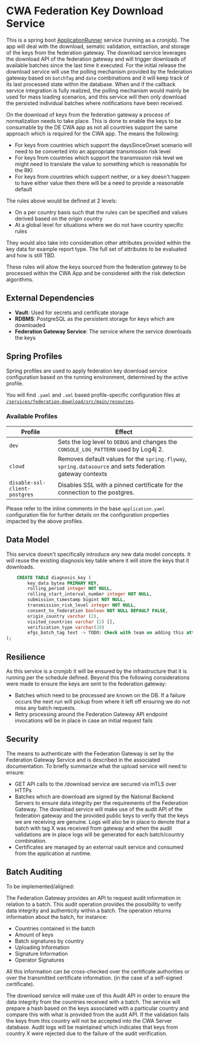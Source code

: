# CWA Federation Key Download Service

This is a spring boot [ApplicationRunner](https://docs.spring.io/spring-boot/docs/current/api/org/springframework/boot/ApplicationRunner.html) service (running as a cronjob). The app will deal with the download, sematic validation, extraction, and storage of the keys from the federation gateway. The download service leverages the download API of the federation gateway and will trigger downloads of available batches since the last time it executed. For the initial release the download service will use the polling mechanism provided by the federation gateway based on `batchTag` and `date` combinations and it will keep track of its last processed state within the database. When and if the callback service integration is fully realized, the polling mechanism would mainly be used for mass loading scenarios, and this service will then only download the persisted individual batches where notifications have been received.

On the download of keys from the federation gateway a process of normalization needs to take place. This is done to enable the keys to be consumable by the DE CWA app as not all countries support the same approach which is required for the CWA app. The means the following:

- For keys from countries which support the daysSinceOnset scenario will need to be converted into an appropriate transmission risk level
- For keys from countries which support the transmission risk level we might need to translate the value to something which is reasonable for the RKI
- For keys from countries which support neither, or a key doesn't happen to have either value then there will be a need to provide a reasonable default

The rules above would be defined at 2 levels:

- On a per country basis such that the rules can be specified and values derived based on the origin country
- At a global level for situations where we do not have country specific rules

They would also take into consideration other attributes provided within the key data for example report type. The full set of attributes to be evaluated and how is still TBD.

These rules will allow the keys sourced from the federation gateway to be processed within the CWA App and be considered with the risk detection algorithms.

## External Dependencies

- **Vault**: Used for secrets and certificate storage
- **RDBMS**: PostgreSQL as the persistent storage for keys which are downloaded
- **Federation Gateway Service**: The service where the service downloads the keys

## Spring Profiles

Spring profiles are used to apply federation key download service configuration based on the running environment, determined by the active profile.

You will find `.yaml` and `.xml` based profile-specific configuration files at [`/services/federation-download/src/main/resources`](/services/federation-download/src/main/resources).

### Available Profiles

Profile                                           | Effect
--------------------------------------------------|-------------
`dev`                                             | Sets the log level to `DEBUG` and changes the `CONSOLE_LOG_PATTERN` used by Log4j 2.
`cloud`                                           | Removes default values for the `spring.flyway`, `spring.datasource` and sets federation gateway contexts
`disable-ssl-client-postgres`                     | Disables SSL with a pinned certificate for the connection to the postgres.

Please refer to the inline comments in the base `application.yaml` configuration file for further details on the configuration properties impacted by the above profiles.

## Data Model

This service doesn't specifically introduce any new data model concepts. It will reuse the existing diagnosis key table where it will store the keys that it downloads.

```sql
    CREATE TABLE diagnosis_key (
        key_data bytea PRIMARY KEY,
        rolling_period integer NOT NULL,
        rolling_start_interval_number integer NOT NULL,
        submission_timestamp bigint NOT NULL,
        transmission_risk_level integer NOT NULL,
        consent_to_federation boolean NOT NULL DEFAULT FALSE,
        origin_country varchar (2),
        visited_countries varchar (2) [],
        verification_type varchar(20)
        efgs_batch_tag text -> TODO: Check with team on adding this attribute
);
```

## Resilience

As this service is a cronjob it will be ensured by the infrastructure that it is running per the schedule defined. Beyond this the following considerations were made to ensure the keys are sent to the federation gateway:

- Batches which need to be processed are known on the DB. If a failure occurs the next run will pickup from where it left off ensuring we do not miss any batch requests.
- Retry processing around the Federation Gateway API endpoint invocations will be in place in case an initial request fails

## Security

The means to authenticate with the Federation Gateway is set by the Federation Gateway Service and is described in the associated documentation. To briefly summarize what the upload service will need to ensure:

- GET API calls to the /download service are secured via mTLS over HTTPs
- Batches which are download are signed by the National Backend Servers to ensure data integrity per the requirements of the Federation Gateway. The download service will make use of the audit API of the federation gateway and the provided public keys to verify that the keys we are receiving are genuine. Logs will also be in place to denote that a batch with tag X was received from gateway and when the audit validations are in place logs will be generated for each batch/country combination.
- Certificates are managed by an external vault service and consumed from the application at runtime.

## Batch Auditing

To be implemented/aligned:

The Federation Gateway provides an API to request audit information in relation to a batch. This audit operation provides the possibility to verify data integrity and authenticity within a batch. The operation returns information about the batch, for instance:

- Countries contained in the batch
- Amount of keys
- Batch signatures by country
- Uploading Information
- Signature Information
- Operator Signatures

All this information can be cross-checked over the certificate authorities or over the transmitted certificate information. (in the case of a self-signed certificate).

The download service will make use of this Audit API in order to ensure the data integrity from the countries received with a batch. The service will prepare a hash based on the keys associated with a particular country and compare this with what is provided from the audit API. If the validation fails the keys from this country will not be accepted into the CWA Server database. Audit logs will be maintained which indicates that keys from country X were rejected due to the failure of the audit verification.
